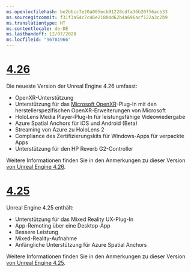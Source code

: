 ```yaml
---
ms.openlocfilehash: be2bbcc7e20a005ecb91228cdfa36b20f56acb33
ms.sourcegitcommit: f31f3a54c7c46e21884d62b4a696acf122a3c2b9
ms.translationtype: HT
ms.contentlocale: de-DE
ms.lasthandoff: 12/07/2020
ms.locfileid: "96781966"
---
```

# <a name="426"></a>[4.26](#tab/ue426)

Die neueste Version der Unreal Engine 4.26 umfasst:
* OpenXR-Unterstützung
* Unterstützung für das [Microsoft OpenXR](https://github.com/microsoft/Microsoft-OpenXR-Unreal)-Plug-In mit den herstellerspezifischen OpenXR-Erweiterungen von Microsoft
* HoloLens Media Player-Plug-In für leistungsfähige Videowiedergabe
* Azure Spatial Anchors für iOS und Android (Beta)
* Streaming von Azure zu HoloLens 2
* Compliance des Zertifizierungskits für Windows-Apps für verpackte Apps
* Unterstützung für den HP Reverb G2-Controller

Weitere Informationen finden Sie in den Anmerkungen zu dieser Version <a href="https://docs.unrealengine.com/Support/Builds/ReleaseNotes/4_26/index.html" target="_blank" title="Anmerkungen zu dieser Version von Unreal Engine 4.26"> von Unreal Engine 4.26</a>. 


# <a name="425"></a>[4.25](#tab/ue425)

Unreal Engine 4.25 enthält:
* Unterstützung für das Mixed Reality UX-Plug-In
* App-Remoting über eine Desktop-App
* Bessere Leistung
* Mixed-Reality-Aufnahme
* Anfängliche Unterstützung für Azure Spatial Anchors

Weitere Informationen finden Sie in den Anmerkungen zu dieser Version <a href="https://docs.unrealengine.com/Support/Builds/ReleaseNotes/4_25/index.html" target="_blank" title="Anmerkungen zu dieser Version von Unreal Engine 4.25"> von Unreal Engine 4.25</a>. 
